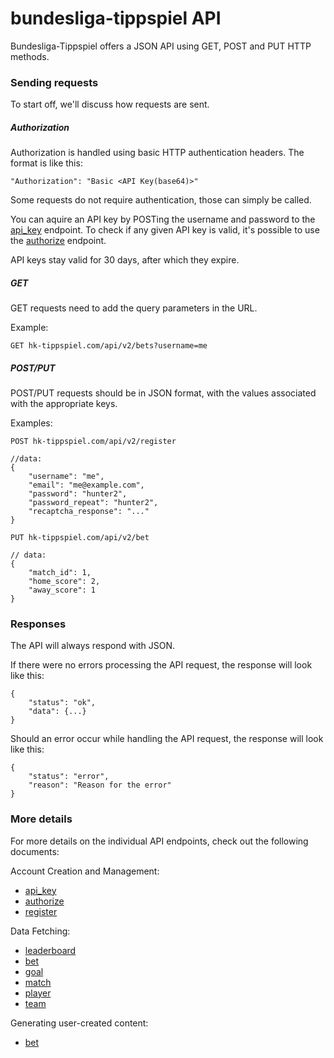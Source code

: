 # bundesliga-tippspiel API

Bundesliga-Tippspiel offers a JSON API using GET, POST and PUT HTTP methods.

### Sending requests

To start off, we'll discuss how requests are sent.

##### Authorization

Authorization is handled using basic HTTP authentication headers.
The format is like this:

    "Authorization": "Basic <API Key(base64)>"
    
Some requests do not require authentication, those can simply be called.

You can aquire an API key by POSTing the username and password to
the [api_key](endpoints/api_key.md) endpoint. To check
if any given API key is valid, it's possible to use the
[authorize](endpoints/authorize.md) endpoint.

API keys stay valid for 30 days, after which they expire.

##### GET

GET requests need to add the query parameters in the URL.

Example:

    GET hk-tippspiel.com/api/v2/bets?username=me

##### POST/PUT

POST/PUT requests should be in JSON format, with the values associated
with the appropriate keys.

Examples:

    POST hk-tippspiel.com/api/v2/register
    
    //data:
    {
        "username": "me",
        "email": "me@example.com",
        "password": "hunter2",
        "password_repeat": "hunter2",
        "recaptcha_response": "..."
    }

    PUT hk-tippspiel.com/api/v2/bet
    
    // data:
    {
        "match_id": 1,
        "home_score": 2,
        "away_score": 1
    }

### Responses

The API will always respond with JSON.

If there were no errors processing the API request, the response will look
like this:

    {
        "status": "ok",
        "data": {...}
    }
    
Should an error occur while handling the API request, the response will look
like this:

    {
        "status": "error",
        "reason": "Reason for the error"
    }

### More details

For more details on the individual API endpoints, check out the following
documents:

Account Creation and Management:

* [api_key](endpoints/api_key.md)
* [authorize](endpoints/authorize.md)
* [register](endpoints/register.md)

Data Fetching:

* [leaderboard](endpoints/leaderboard.md)
* [bet](endpoints/bet-get.md)
* [goal](endpoints/goal.md)
* [match](endpoints/match.md)
* [player](endpoints/player.md)
* [team](endpoints/team.md)


Generating user-created content:

* [bet](endpoints/bet-put.md)
